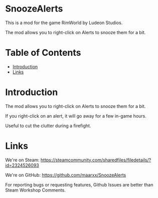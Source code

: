 # SnoozeAlerts

This is a mod for the game RimWorld by Ludeon Studios.

The mod allows you to right-click on Alerts to snooze them for a bit.

# Table of Contents

* [Introduction](#introduction)
* [Links](#links)

# Introduction

The mod allows you to right-click on Alerts to snooze them for a bit.

If you right-click on an alert, it will go away for a few in-game hours.

Useful to cut the clutter during a firefight.

# Links

We're on Steam: https://steamcommunity.com/sharedfiles/filedetails/?id=2324526093

We're on GitHub: https://github.com/maarxx/SnoozeAlerts

For reporting bugs or requesting features, Github Issues are better than Steam Workshop Comments.
